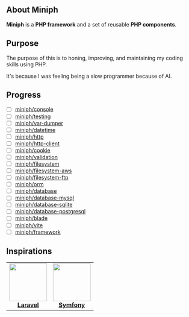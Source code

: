 ## About Miniph
**Miniph** is a **PHP framework** and a set of reusable **PHP components**.

## Purpose
The purpose of this is to honing, improving, and maintaining my coding skills using PHP.

It's because I was feeling being a slow programmer because of AI.

## Progress

- [ ] [miniph/console](https://github.com/miniph/console)
- [ ] [miniph/testing](https://github.com/miniph/testing)
- [ ] [miniph/var-dumper](https://github.com/miniph/var-dumper)
- [ ] [miniph/datetime](https://github.com/miniph/datetime)
- [ ] [miniph/http](https://github.com/miniph/http)
- [ ] [miniph/http-client](https://github.com/miniph/http-client)
- [ ] [miniph/cookie](https://github.com/miniph/cookie)
- [ ] [miniph/validation](https://github.com/miniph/validation)
- [ ] [miniph/filesystem](https://github.com/miniph/filesystem)
- [ ] [miniph/filesystem-aws](https://github.com/miniph/filesystem-aws)
- [ ] [miniph/filesystem-ftp](https://github.com/miniph/filesystem-ftp)
- [ ] [miniph/orm](https://github.com/miniph/orm)
- [ ] [miniph/database](https://github.com/miniph/database)
- [ ] [miniph/database-mysql](https://github.com/miniph/database-mysql)
- [ ] [miniph/database-sqlite](https://github.com/miniph/database-sqlite)
- [ ] [miniph/database-postgresql](https://github.com/miniph/database-postgresql)
- [ ] [miniph/blade](https://github.com/miniph/blade)
- [ ] [miniph/vite](https://github.com/miniph/vite)
- [ ] [miniph/framework](https://github.com/miniph/framework)

## Inspirations

<table>
    <tr>
        <td align="center">
            <a href="https://github.com/laravel" rel="nofollow">
                <img src="https://github.com/laravel.png" width="100">
                <br>
                <b>Laravel</b>
            </a>
        </td>
        <td align="center">
            <a href="https://github.com/symfony" rel="nofollow">
                <img src="https://github.com/symfony.png" width="100">
                <br>
                <b>Symfony</b>
            </a>
        </td>
    </tr>
</table>
